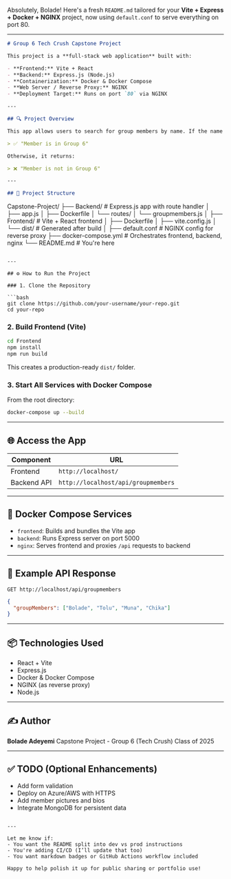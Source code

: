 Absolutely, Bolade! Here's a fresh `README.md` tailored for your **Vite + Express + Docker + NGINX** project, now using `default.conf` to serve everything on port 80.

---

```markdown
# Group 6 Tech Crush Capstone Project

This project is a **full-stack web application** built with:

- **Frontend:** Vite + React
- **Backend:** Express.js (Node.js)
- **Containerization:** Docker & Docker Compose
- **Web Server / Reverse Proxy:** NGINX
- **Deployment Target:** Runs on port `80` via NGINX

---

## 🔍 Project Overview

This app allows users to search for group members by name. If the name is found in the backend data, it returns:

> ✅ "Member is in Group 6"

Otherwise, it returns:

> ❌ "Member is not in Group 6"

---

## 📁 Project Structure
```

Capstone-Project/
├── Backend/ # Express.js app with route handler
│ ├── app.js
│ ├── Dockerfile
│ └── routes/
│ └── groupmembers.js
│
├── Frontend/ # Vite + React frontend
│ ├── Dockerfile
│ ├── vite.config.js
│ └── dist/ # Generated after build
│
├── default.conf # NGINX config for reverse proxy
├── docker-compose.yml # Orchestrates frontend, backend, nginx
└── README.md # You're here

````

---

## ⚙️ How to Run the Project

### 1. Clone the Repository

```bash
git clone https://github.com/your-username/your-repo.git
cd your-repo
````

### 2. Build Frontend (Vite)

```bash
cd Frontend
npm install
npm run build
```

This creates a production-ready `dist/` folder.

### 3. Start All Services with Docker Compose

From the root directory:

```bash
docker-compose up --build
```

---

## 🌐 Access the App

| Component   | URL                                 |
| ----------- | ----------------------------------- |
| Frontend    | `http://localhost/`                 |
| Backend API | `http://localhost/api/groupmembers` |

---

## 🐳 Docker Compose Services

- `frontend`: Builds and bundles the Vite app
- `backend`: Runs Express server on port 5000
- `nginx`: Serves frontend and proxies `/api` requests to backend

---

## 📝 Example API Response

`GET http://localhost/api/groupmembers`

```json
{
  "groupMembers": ["Bolade", "Tolu", "Muna", "Chika"]
}
```

---

## 📦 Technologies Used

- React + Vite
- Express.js
- Docker & Docker Compose
- NGINX (as reverse proxy)
- Node.js

---

## ✍️ Author

**Bolade Adeyemi**
Capstone Project - Group 6 (Tech Crush)
Class of 2025

---

## ✅ TODO (Optional Enhancements)

- Add form validation
- Deploy on Azure/AWS with HTTPS
- Add member pictures and bios
- Integrate MongoDB for persistent data

```

---

Let me know if:
- You want the README split into dev vs prod instructions
- You're adding CI/CD (I’ll update that too)
- You want markdown badges or GitHub Actions workflow included

Happy to help polish it up for public sharing or portfolio use!
```
